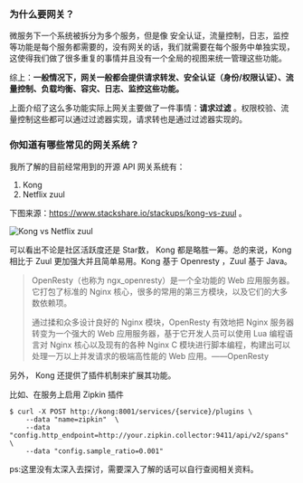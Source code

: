 ### 为什么要网关？

微服务下一个系统被拆分为多个服务，但是像 安全认证，流量控制，日志，监控等功能是每个服务都需要的，没有网关的话，我们就需要在每个服务中单独实现，这使得我们做了很多重复的事情并且没有一个全局的视图来统一管理这些功能。

综上：**一般情况下，网关一般都会提供请求转发、安全认证（身份/权限认证）、流量控制、负载均衡、容灾、日志、监控这些功能。**

上面介绍了这么多功能实际上网关主要做了一件事情：**请求过滤** 。权限校验、流量控制这些都可以通过过滤器实现，请求转也是通过过滤器实现的。

### 你知道有哪些常见的网关系统？

我所了解的目前经常用到的开源 API 网关系统有：

1. Kong
2. Netflix zuul

下图来源：https://www.stackshare.io/stackups/kong-vs-zuul 。

![Kong vs Netflix zuul](https://my-blog-to-use.oss-cn-beijing.aliyuncs.com/2019-11/kong-vs-zuul.jpg)

可以看出不论是社区活跃度还是 Star数， Kong 都是略胜一筹。总的来说，Kong 相比于 Zuul 更加强大并且简单易用。Kong 基于 Openresty ，Zuul 基于 Java。

> OpenResty（也称为 ngx_openresty）是一个全功能的 Web 应用服务器。它打包了标准的 Nginx 核心，很多的常用的第三方模块，以及它们的大多数依赖项。
>
> 通过揉和众多设计良好的 Nginx 模块，OpenResty 有效地把 Nginx 服务器转变为一个强大的 Web 应用服务器，基于它开发人员可以使用 Lua 编程语言对 Nginx 核心以及现有的各种 Nginx C 模块进行脚本编程，构建出可以处理一万以上并发请求的极端高性能的 Web 应用。——OpenResty

另外， Kong 还提供了插件机制来扩展其功能。

比如、在服务上启用 Zipkin 插件

```shell
$ curl -X POST http://kong:8001/services/{service}/plugins \
    --data "name=zipkin"  \
    --data "config.http_endpoint=http://your.zipkin.collector:9411/api/v2/spans" \
    --data "config.sample_ratio=0.001"
```

ps:这里没有太深入去探讨，需要深入了解的话可以自行查阅相关资料。